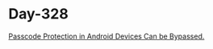 # Day-328

[Passcode Protection in Android Devices Can be Bypassed.](https://hackerone.com/reports/631206)
